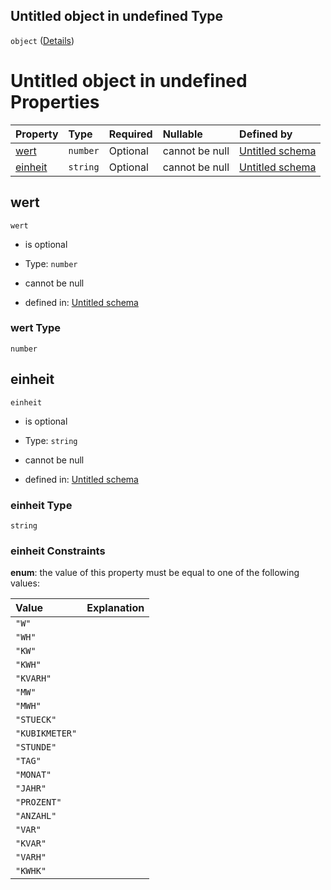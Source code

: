 ## Untitled object in undefined Type

`object` ([Details](menge.md))

# Untitled object in undefined Properties

| Property            | Type     | Required | Nullable       | Defined by                                                                                                                                                           |
| :------------------ | :------- | :------- | :------------- | :------------------------------------------------------------------------------------------------------------------------------------------------------------------- |
| [wert](#wert)       | `number` | Optional | cannot be null | [Untitled schema](menge-properties-wert.md "https://raw.githubusercontent.com/conuti-gmbh/bo4e-schema/master/schemas/v1/com/Menge.schema.json#/properties/wert")     |
| [einheit](#einheit) | `string` | Optional | cannot be null | [Untitled schema](mengeneinheit.md "https://raw.githubusercontent.com/conuti-gmbh/bo4e-schema/master/schemas/v1/enum/Mengeneinheit.schema.json#/properties/einheit") |

## wert



`wert`

*   is optional

*   Type: `number`

*   cannot be null

*   defined in: [Untitled schema](menge-properties-wert.md "https://raw.githubusercontent.com/conuti-gmbh/bo4e-schema/master/schemas/v1/com/Menge.schema.json#/properties/wert")

### wert Type

`number`

## einheit



`einheit`

*   is optional

*   Type: `string`

*   cannot be null

*   defined in: [Untitled schema](mengeneinheit.md "https://raw.githubusercontent.com/conuti-gmbh/bo4e-schema/master/schemas/v1/enum/Mengeneinheit.schema.json#/properties/einheit")

### einheit Type

`string`

### einheit Constraints

**enum**: the value of this property must be equal to one of the following values:

| Value          | Explanation |
| :------------- | :---------- |
| `"W"`          |             |
| `"WH"`         |             |
| `"KW"`         |             |
| `"KWH"`        |             |
| `"KVARH"`      |             |
| `"MW"`         |             |
| `"MWH"`        |             |
| `"STUECK"`     |             |
| `"KUBIKMETER"` |             |
| `"STUNDE"`     |             |
| `"TAG"`        |             |
| `"MONAT"`      |             |
| `"JAHR"`       |             |
| `"PROZENT"`    |             |
| `"ANZAHL"`     |             |
| `"VAR"`        |             |
| `"KVAR"`       |             |
| `"VARH"`       |             |
| `"KWHK"`       |             |
